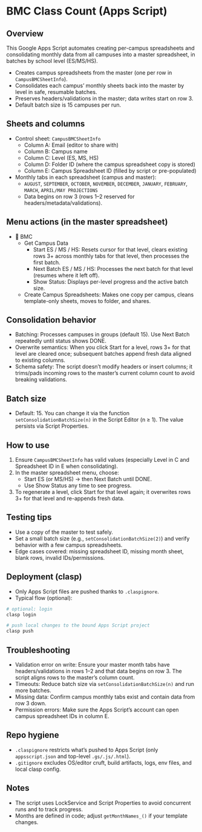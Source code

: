 # BMC Class Count (Apps Script)

## Overview
This Google Apps Script automates creating per-campus spreadsheets and consolidating monthly data from all campuses into a master spreadsheet, in batches by school level (ES/MS/HS).

- Creates campus spreadsheets from the master (one per row in `CampusBMCSheetInfo`).
- Consolidates each campus’ monthly sheets back into the master by level in safe, resumable batches.
- Preserves headers/validations in the master; data writes start on row 3.
- Default batch size is 15 campuses per run.

## Sheets and columns
- Control sheet: `CampusBMCSheetInfo`
  - Column A: Email (editor to share with)
  - Column B: Campus name
  - Column C: Level (ES, MS, HS)
  - Column D: Folder ID (where the campus spreadsheet copy is stored)
  - Column E: Campus Spreadsheet ID (filled by script or pre-populated)
- Monthly tabs in each spreadsheet (campus and master):
  - `AUGUST`, `SEPTEMBER`, `OCTOBER`, `NOVEMBER`, `DECEMBER`, `JANUARY`, `FEBRUARY`, `MARCH`, `APRIL/MAY PROJECTIONS`
  - Data begins on row 3 (rows 1–2 reserved for headers/metadata/validations).

## Menu actions (in the master spreadsheet)
- 🚩 BMC
  - Get Campus Data
    - Start ES / MS / HS: Resets cursor for that level, clears existing rows 3+ across monthly tabs for that level, then processes the first batch.
    - Next Batch ES / MS / HS: Processes the next batch for that level (resumes where it left off).
    - Show Status: Displays per-level progress and the active batch size.
  - Create Campus Spreadsheets: Makes one copy per campus, cleans template-only sheets, moves to folder, and shares.

## Consolidation behavior
- Batching: Processes campuses in groups (default 15). Use Next Batch repeatedly until status shows DONE.
- Overwrite semantics: When you click Start for a level, rows 3+ for that level are cleared once; subsequent batches append fresh data aligned to existing columns.
- Schema safety: The script doesn’t modify headers or insert columns; it trims/pads incoming rows to the master’s current column count to avoid breaking validations.

## Batch size
- Default: 15. You can change it via the function `setConsolidationBatchSize(n)` in the Script Editor (n ≥ 1). The value persists via Script Properties.

## How to use
1) Ensure `CampusBMCSheetInfo` has valid values (especially Level in C and Spreadsheet ID in E when consolidating).
2) In the master spreadsheet menu, choose:
   - Start ES (or MS/HS) → then Next Batch until DONE.
   - Use Show Status any time to see progress.
3) To regenerate a level, click Start for that level again; it overwrites rows 3+ for that level and re-appends fresh data.

## Testing tips
- Use a copy of the master to test safely.
- Set a small batch size (e.g., `setConsolidationBatchSize(2)`) and verify behavior with a few campus spreadsheets.
- Edge cases covered: missing spreadsheet ID, missing month sheet, blank rows, invalid IDs/permissions.

## Deployment (clasp)
- Only Apps Script files are pushed thanks to `.claspignore`.
- Typical flow (optional):

```sh
# optional: login
clasp login

# push local changes to the bound Apps Script project
clasp push
```

## Troubleshooting
- Validation error on write: Ensure your master month tabs have headers/validations in rows 1–2 and that data begins on row 3. The script aligns rows to the master’s column count.
- Timeouts: Reduce batch size via `setConsolidationBatchSize(n)` and run more batches.
- Missing data: Confirm campus monthly tabs exist and contain data from row 3 down.
- Permission errors: Make sure the Apps Script’s account can open campus spreadsheet IDs in column E.

## Repo hygiene
- `.claspignore` restricts what’s pushed to Apps Script (only `appsscript.json` and top-level `.gs/.js/.html`).
- `.gitignore` excludes OS/editor cruft, build artifacts, logs, env files, and local clasp config.

## Notes
- The script uses LockService and Script Properties to avoid concurrent runs and to track progress.
- Months are defined in code; adjust `getMonthNames_()` if your template changes.

